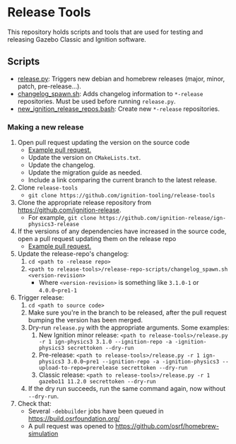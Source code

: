 # Release Tools

This repository holds scripts and tools that are used for testing and releasing
Gazebo Classic and Ignition software.

## Scripts

* [release.py](release.py): Triggers new debian and homebrew releases (major, minor, patch, pre-release...).
* [changelog_spawn.sh](release-repo-scripts/changelog_spawn.sh): Adds changelog information to `*-release` repositories. Must be used before running `release.py`.
* [new_ignition_release_repos.bash](release-repo-scripts/new_ignition_release_repos.bash): Create new `*-release` repositories.

### Making a new release

1. Open pull request updating the version on the source code
    * [Example pull request.](https://github.com/ignitionrobotics/ign-physics/pull/132)
    * Update the version on `CMakeLists.txt`.
    * Update the changelog.
    * Update the migration guide as needed.
    * Include a link comparing the current branch to the latest release.
1. Clone `release-tools`
    * `git clone https://github.com/ignition-tooling/release-tools`
1. Clone the appropriate release repository from https://github.com/ignition-release.
    * For example, `git clone https://github.com/ignition-release/ign-physics3-release`
1. If the versions of any dependencies have increased in the source code, open a pull request updating them on the release repo
    * [Example pull request.](https://github.com/ignition-release/ign-gazebo3-release/pull/4)
1. Update the release-repo's changelog:
    1. `cd <path to -release repo>`
    1. `<path to release-tools>/release-repo-scripts/changelog_spawn.sh <version-revision>`
        * Where `<version-revision>` is something like `3.1.0-1` or `4.0.0~pre1-1`
1. Trigger release:
    1. `cd <path to source code>`
    1. Make sure you're in the branch to be released, after the pull request bumping the version has been merged.
    1. Dry-run `release.py` with the appropriate arguments. Some examples:
        1. New Ignition minor release: `<path to release-tools>/release.py -r 1 ign-physics3 3.1.0 --ignition-repo -a -ignition-physics3 secrettoken --dry-run`
        1. Pre-release: `<path to release-tools>/release.py -r 1 ign-physics3 3.0.0~pre1 --ignition-repo -a -ignition-physics3 --upload-to-repo=prerelease secrettoken --dry-run`
        1. Classic release: `<path to release-tools>/release.py -r 1 gazebo11 11.2.0 secrettoken --dry-run`
    1. If the dry run succeeds, run the same command again, now without `--dry-run`.
1. Check that:
    * Several `-debbuilder` jobs have been queued in https://build.osrfoundation.org/
    * A pull request was opened to https://github.com/osrf/homebrew-simulation
        
        
        
        
